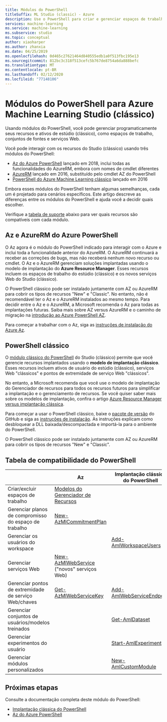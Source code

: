 ```yaml
---
title: Módulos do PowerShell
titleSuffix: ML Studio (classic) - Azure
description: Use o PowerShell para criar e gerenciar espaços de trabalho do Azure Machine Learning Studio (clássico), experimentos, serviços Web e muito mais.
services: machine-learning
ms.service: machine-learning
ms.subservice: studio
ms.topic: conceptual
author: xiaoharper
ms.author: zhanxia
ms.date: 04/25/2019
ms.openlocfilehash: 0d465c27621464d840555edb1a0f513fbc195e13
ms.sourcegitcommit: 812bc3c318f513cefc5b767de8754a6da888befc
ms.translationtype: MT
ms.contentlocale: pt-BR
ms.lasthandoff: 02/12/2020
ms.locfileid: "77148106"
---
```

# <a name="powershell-modules-for-azure-machine-learning-studio-classic"></a>Módulos do PowerShell para Azure Machine Learning Studio (clássico)

Usando módulos do PowerShell, você pode gerenciar programaticamente seus recursos e ativos de estúdio (clássico), como espaços de trabalho, conjuntos de fontes e serviços Web.

Você pode interagir com os recursos do Studio (clássico) usando três módulos do PowerShell:

* [Az do Azure PowerShell](#az-rm) lançado em 2018, inclui todas as funcionalidades do AzureRM, embora com nomes de cmdlet diferentes
* [AzureRM](#az-rm) lançado em 2016, substituído pelo cmdlet AZ do PowerShell
* [PowerShell do Azure Machine Learning clássico](#classic) lançado em 2016

Embora esses módulos do PowerShell tenham algumas semelhanças, cada um é projetado para cenários específicos. Este artigo descreve as diferenças entre os módulos do PowerShell e ajuda você a decidir quais escolher.  

Verifique a [tabela de suporte](#support-table) abaixo para ver quais recursos são compatíveis com cada módulo. 

## <a name="az-rm"></a> Az e AzureRM do Azure PowerShell

O Az agora é o módulo do PowerShell indicado para interagir com o Azure e inclui toda a funcionalidade anterior do AzureRM. O AzureRM continuará a receber as correções de bugs, mas não receberá nenhum novo recurso ou cmdlet.  O Az e o AzureRM gerenciam soluções implantadas usando o modelo de implantação do **Azure Resource Manager**. Esses recursos incluem os espaços de trabalho do estúdio (clássico) e os novos serviços Web do Studio (clássico). 

O PowerShell clássico pode ser instalado juntamente com AZ ou AzureRM para cobrir os tipos de recursos "New" e "Classic". No entanto, não é recomendável ter o Az e o AzureRM instalados ao mesmo tempo. Para decidir entre o Az e o AzureRM, a Microsoft recomenda o Az para todas as implantações futuras.  Saiba mais sobre AZ versus AzureRM e o caminho de migração na [introdução ao Azure PowerShell AZ](https://docs.microsoft.com/powershell/azure/new-azureps-module-az).

Para começar a trabalhar com o Az, siga as [instruções de instalação do Azure Az](https://docs.microsoft.com/powershell/azure/install-az-ps).

## <a name="classic"></a> PowerShell clássico

O [módulo clássico do PowerShell](https://aka.ms/amlps) do Studio (clássico) permite que você gerencie recursos implantados usando o **modelo de implantação clássico**. Esses recursos incluem ativos de usuário do estúdio (clássico), serviços Web "clássicos" e pontos de extremidade de serviço Web "clássicos".

No entanto, a Microsoft recomenda que você use o modelo de implantação do Gerenciador de recursos para todos os recursos futuros para simplificar a implantação e o gerenciamento de recursos. Se você quiser saber mais sobre os modelos de implantação, confira o artigo [Azure Resource Manager versus implantação clássica](https://docs.microsoft.com/azure/azure-resource-manager/resource-manager-deployment-model).

Para começar a usar o PowerShell clássico, baixe o [pacote de versão](https://github.com/hning86/azuremlps/releases) do GitHub e siga as [instruções de instalação](https://github.com/hning86/azuremlps/blob/master/README.md). As instruções explicam como desbloquear a DLL baixada/descompactada e importá-la para o ambiente do PowerShell.

O PowerShell clássico pode ser instalado juntamente com AZ ou AzureRM para cobrir os tipos de recursos "New" e "Classic".

## <a name="support-table"></a> Tabela de compatibilidade do PowerShell


| | **Az** |  **Implantação clássica do PowerShell** |
| --- | --- | --- |
| Criar/excluir espaços de trabalho | [Modelos do Gerenciador de Recursos](https://docs.microsoft.com/azure/machine-learning/studio/deploy-with-resource-manager-template) |  |
| Gerenciar planos de compromisso do espaço de trabalho | [New-AzMlCommitmentPlan](https://docs.microsoft.com/powershell/module/az.machinelearning/new-azmlcommitmentplan) | |
| Gerenciar os usuários do workspace |  | [Add-AmlWorkspaceUsers](https://github.com/hning86/azuremlps#add-amlworkspaceusers)|
| Gerenciar serviços Web | [New-AzMlWebService](https://docs.microsoft.com/powershell/module/az.machinelearning/new-azmlwebservice) <br>("novos" serviços Web)|| [New-AmlWebService](https://github.com/hning86/azuremlps#manage-classic-web-service) <br>(serviços Web "clássicos") |
| Gerenciar pontos de extremidade de serviço Web/chaves |  [Get-AzMlWebServiceKey](https://docs.microsoft.com/powershell/module/az.machinelearning/get-azmlwebservicekey)|  [Add-AmlWebServiceEndpoint](https://github.com/hning86/azuremlps#manage-classic-web-servcie-endpoint)|
| Gerenciar conjuntos de usuários/modelos treinados| | [Get-AmlDataset](https://github.com/hning86/azuremlps#manage-user-assets-dataset-trained-model-transform) |
| Gerenciar experimentos do usuário |  | [Start-AmlExperiment](https://github.com/hning86/azuremlps#manage-experiment) |
| Gerenciar módulos personalizados | | [New-AmlCustomModule](https://github.com/hning86/azuremlps#manage-custom-module) |


## <a name="next-steps"></a>Próximas etapas
Consulte a documentação completa deste módulo do PowerShell:
* [Implantação clássica do PowerShell](https://aka.ms/amlps)
* [Az do Azure PowerShell](https://docs.microsoft.com/powershell/module/az.machinelearning/#machine_learning)
